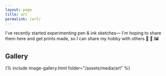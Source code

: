 ```yaml
---
layout: page
title: art
permalink: /art/
---
```


I've recently started experimenting pen & ink sketches— I'm hoping to share them here and get prints made, so I can share my hobby with others 🙂 🎨 🖼️

## Gallery

{% include image-gallery.html folder="/assets/media/art" %}